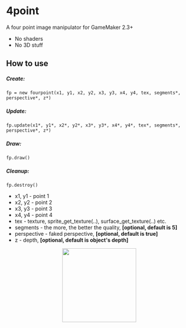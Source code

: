 # 4point
A four point image manipulator for GameMaker 2.3+
- No shaders
- No 3D stuff

## How to use
##### Create:
```fp = new fourpoint(x1, y1, x2, y2, x3, y3, x4, y4, tex, segments*, perspective*, z*)```
##### Update:
```fp.update(x1*, y1*, x2*, y2*, x3*, y3*, x4*, y4*, tex*, segments*, perspective*, z*)```
##### Draw:
```fp.draw()```
##### Cleanup:
```fp.destroy()```

- x1, y1 - point 1
- x2, y2 - point 2
- x3, y3 - point 3
- x4, y4 - point 4
- tex - texture, sprite_get_texture(..), surface_get_texture(..) etc.
- segments - the more, the better the quality, **[optional, default is 5]**
- perspective - faked perspective, **[optional, default is true]**
- z - depth, **[optional, default is object's depth]**

<p align="center">
  <img width="200" height="200" src="https://user-images.githubusercontent.com/68820052/164703365-83053361-f832-4510-9318-b107d2d4b375.png">
</p>
